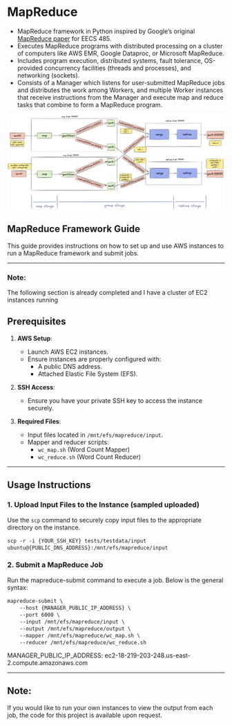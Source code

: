 # MapReduce 

- MapReduce framework in Python inspired by Google’s original [MapReduce paper](https://static.googleusercontent.com/media/research.google.com/en//archive/mapreduce-osdi04.pdf) for EECS 485.
- Executes MapReduce programs with distributed processing on a cluster of computers like AWS EMR, Google Dataproc, or Microsoft MapReduce.
- Includes program execution, distributed systems, fault tolerance, OS-provided concurrency facilities (threads and processes), and networking (sockets).
- Consists of a Manager which listens for user-submitted MapReduce jobs and distributes the work among Workers, and multiple Worker instances that receive instructions from the Manager and execute map and reduce tasks that combine to form a MapReduce program.

![MapReduce Image](flowchart.excalidraw.png)

## MapReduce Framework Guide

This guide provides instructions on how to set up and use AWS instances to run a MapReduce framework and submit jobs.

---

### Note: 
The following section is already completed and I have a cluster of EC2 instances running

## Prerequisites 

1. **AWS Setup**:
   - Launch AWS EC2 instances.
   - Ensure instances are properly configured with:
     - A public DNS address.
     - Attached Elastic File System (EFS).

2. **SSH Access**:
   - Ensure you have your private SSH key to access the instance securely.

3. **Required Files**:
   - Input files located in `/mnt/efs/mapreduce/input`.
   - Mapper and reducer scripts:
     - `wc_map.sh` (Word Count Mapper)
     - `wc_reduce.sh` (Word Count Reducer)

---

## Usage Instructions

### 1. Upload Input Files to the Instance (sampled uploaded)

Use the `scp` command to securely copy input files to the appropriate directory on the instance.

```
scp -r -i {YOUR_SSH_KEY} tests/testdata/input ubuntu@{PUBLIC_DNS_ADDRESS}:/mnt/efs/mapreduce/input
```

### 2. Submit a MapReduce Job

Run the mapreduce-submit command to execute a job. Below is the general syntax:

```
mapreduce-submit \
    --host {MANAGER_PUBLIC_IP_ADDRESS} \
    --port 6000 \
    --input /mnt/efs/mapreduce/input \
    --output /mnt/efs/mapreduce/output \
    --mapper /mnt/efs/mapreduce/wc_map.sh \
    --reducer /mnt/efs/mapreduce/wc_reduce.sh
```

MANAGER_PUBLIC_IP_ADDRESS: ec2-18-219-203-248.us-east-2.compute.amazonaws.com

---

## Note: 
If you would like to run your own instances to view the output from each job, the code for this project is available upon request.



